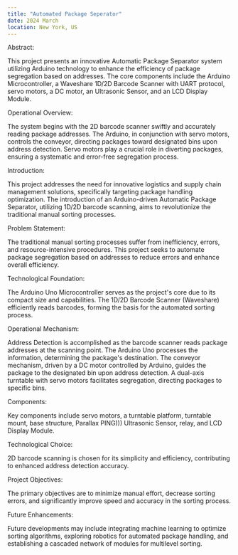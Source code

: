 ```yaml
---
title: "Automated Package Seperator"
date: 2024 March
location: New York, US
---
```


Abstract:

This project presents an innovative Automatic Package Separator system utilizing Arduino technology to enhance the efficiency of package segregation based on addresses. The core components include the Arduino Microcontroller, a Waveshare 1D/2D Barcode Scanner with UART protocol, servo motors, a DC motor, an Ultrasonic Sensor, and an LCD Display Module.

Operational Overview:

The system begins with the 2D barcode scanner swiftly and accurately reading package addresses. The Arduino, in conjunction with servo motors, controls the conveyor, directing packages toward designated bins upon address detection. Servo motors play a crucial role in diverting packages, ensuring a systematic and error-free segregation process.

Introduction:

This project addresses the need for innovative logistics and supply chain management solutions, specifically targeting package handling optimization. The introduction of an Arduino-driven Automatic Package Separator, utilizing 1D/2D barcode scanning, aims to revolutionize the traditional manual sorting processes.

Problem Statement:

The traditional manual sorting processes suffer from inefficiency, errors, and resource-intensive procedures. This project seeks to automate package segregation based on addresses to reduce errors and enhance overall efficiency.

Technological Foundation:

The Arduino Uno Microcontroller serves as the project's core due to its compact size and capabilities. The 1D/2D Barcode Scanner (Waveshare) efficiently reads barcodes, forming the basis for the automated sorting process.

Operational Mechanism:

Address Detection is accomplished as the barcode scanner reads package addresses at the scanning point. The Arduino Uno processes the information, determining the package's destination. The conveyor mechanism, driven by a DC motor controlled by Arduino, guides the package to the designated bin upon address detection. A dual-axis turntable with servo motors facilitates segregation, directing packages to specific bins.

Components:

Key components include servo motors, a turntable platform, turntable mount, base structure, Parallax PING))) Ultrasonic Sensor, relay, and LCD Display Module.

Technological Choice:

2D barcode scanning is chosen for its simplicity and efficiency, contributing to enhanced address detection accuracy.

Project Objectives:

The primary objectives are to minimize manual effort, decrease sorting errors, and significantly improve speed and accuracy in the sorting process.

Future Enhancements:

Future developments may include integrating machine learning to optimize sorting algorithms, exploring robotics for automated package handling, and establishing a cascaded network of modules for multilevel sorting.


